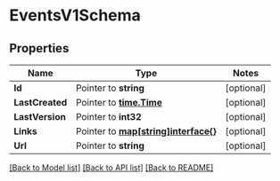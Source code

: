 # EventsV1Schema

## Properties
Name | Type | Notes
------------ | ------------- | -------------
**Id** | Pointer to **string** | [optional] 
**LastCreated** | Pointer to [**time.Time**](time.Time.md) | [optional] 
**LastVersion** | Pointer to **int32** | [optional] 
**Links** | Pointer to [**map[string]interface{}**](.md) | [optional] 
**Url** | Pointer to **string** | [optional] 

[[Back to Model list]](../README.md#documentation-for-models) [[Back to API list]](../README.md#documentation-for-api-endpoints) [[Back to README]](../README.md)


